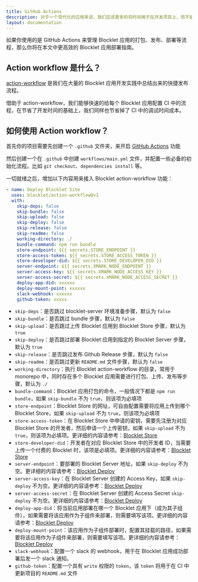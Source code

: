 ```yaml
---
title: GitHub Actions
description: 对于一个现代化的应用来说，我们应该更多的将时间用于在开发项目上，而不是改将时间花在处理每一次的发布打包过程中。本文能够让你更轻松的使用 GitHub Actions 来提升你的工作效率。
layout: documentation
---
```


如果你使用的是 GitHub Actions 来管理 Blocklet 应用的打包、发布、部署等流程，那么你将在本文中更高效的 Blocklet 应用部署指南。

## Action workflow 是什么？

[action-workflow](https://github.com/blocklet/action-workflow) 是我们在大量的 Blocklet 应用开发实践中总结出来的快捷发布流程。

借助于 action-workflow，我们能够快速的给每个 Blocklet 应用配置 CI 中的流程，在节省了开发时间的基础上，我们同样也节省掉了 CI 中的调试时间成本。

## 如何使用 Action workflow？

首先你的项目需要先创建一个 `.github` 文件夹，来开启 [GitHub Actions](https://docs.github.com/cn/actions) 功能

然后创建一个在 `.github` 中创建 `workflows/main.yml` 文件，并配置一些必备的初始化流程。比如 `git checkout`、`dependencies install` 等。

一切就绪之后，增加以下内容用来接入 Blocklet action-workflow 功能：

```yaml
- name: Deploy Blocklet Site
  uses: blocklet/action-workflow@v1
  with:
    skip-deps: false
    skip-bundle: false
    skip-upload: false
    skip-deploy: false
    skip-release: false
    skip-readme: false
    working-directory: ./
    bundle-command: npm run bundle
    store-endpoint: ${{ secrets.STORE_ENDPOINT }}
    store-access-token: ${{ secrets.STORE_ACCESS_TOKEN }}
    store-developer-did: ${{ secrets.STORE_DEVELOPER_DID }}
    server-endpoint: ${{ secrets.XMARK_NODE_ENDPOINT }}
    server-access-key: ${{ secrets.XMARK_NODE_ACCESS_KEY }}
    server-access-secret: ${{ secrets.XMARK_NODE_ACCESS_SECRET }}
    deploy-app-did: xxxxxx
    deploy-mount-point: xxxxxx
    slack-webhook: xxxxxx
    github-token: xxxxx
```

- `skip-deps`：是否跳过 blocklet-server 环境准备步骤，默认为 `false`
- `skip-bundle`：是否跳过 bundle 步骤，默认为 `false`
- `skip-upload`：是否跳过上传 Blocklet 应用到 Blocklet Store 步骤，默认为 `true`
- `skip-deploy`：是否跳过部署 Blocklet 应用到指定的 Blocklet Server 步骤，默认为 `true`
- `skip-release`：是否跳过发布 Github Release 步骤，默认为 `false`
- `skip-readme`：是否跳过更新 `README.md` 文件步骤，默认为 `false`
- `working-directory`：执行 Blocklet action-workflow 的目录，常用于 monorepo 中，同时存在多个 Blocklet 应用需要进行打包、上传、发布等步骤，默认为 `./`
- `bundle-command`：Blocklet 应用打包的命令，一般情况下都是 `npm run bundle`，如果 `skip-bundle` 不为 `true`，则该项为必填项
- `store-endpoint`：Blocklet Store 的网址，可自由配置需要将应用上传到哪个 Blocklet Store，如果 `skip-upload` 不为 `true`，则该项为必填项
- `store-access-token`：在 Blocklet Store 中申请的密钥，需要先注册为对应 Blocklet Store 的开发者，然后申请一个上传密钥，如果 `skip-upload` 不为 `true`，则该项为必填项。更详细的内容请参考：[Blocklet Store](https://store.blocklet.dev/docs)
- `store-developer-did`：开发者在对应 Blocklet Store 中的开发者 ID，当需要上传一个付费的 Blocklet 时，该项是必填项。更详细的内容请参考：[Blocklet Store](https://store.blocklet.dev/docs)
- `server-endpoint`：要部署的 Blocklet Server 地址，如果 `skip-deploy` 不为空。更详细的内容请参考：[Blocklet Deploy](/reference/blocklet-cli#Deploy)
- `server-access-key`：在 Blocklet Server 创建的 Access Key，如果 `skip-deploy` 不为空。更详细的内容请参考：[Blocklet Deploy](/reference/blocklet-cli#Deploy)
- `server-access-secret`：在 Blocklet Server 创建的 Access Secret `skip-deploy` 不为空。更详细的内容请参考：[Blocklet Deploy](/reference/blocklet-cli#Deploy)
- `deploy-app-did`：将当前应用部署在哪一个 Blocklet 应用下（成为其子组件），如果需要将该应用作为子组件来部署，则需要填写该项。更详细的内容请参考：[Blocklet Deploy](/reference/blocklet-cli#Deploy)
- `deploy-mount-point`：该应用作为子组件部署时，配置其挂载的路径，如果需要将该应用作为子组件来部署，则需要填写该项。更详细的内容请参考：[Blocklet Deploy](/reference/blocklet-cli#Deploy)
- `slack-webhook`：配置一个 slack 的 webhook，用于在 Blocklet 应用成功部署后发一个 slack 通知。
- `github-token`：配置一个具有 `write` 权限的 `token`，该 `token` 将用于在 CI 中更新项目的 `README.md` 文件
